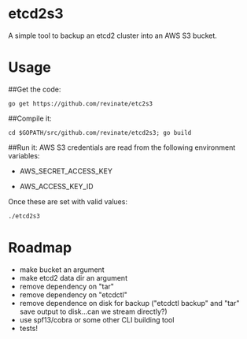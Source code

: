 # etcd2s3

A simple tool to backup an etcd2 cluster into an AWS S3 bucket.

# Usage

##Get the code:
```
go get https://github.com/revinate/etc2s3
```

##Compile it:
```
cd $GOPATH/src/github.com/revinate/etcd2s3; go build
```

##Run it:
AWS S3 credentials are read from the following environment variables:

* AWS\_SECRET\_ACCESS\_KEY

* AWS\_ACCESS\_KEY\_ID

Once these are set with valid values:
```bash
./etcd2s3
```

# Roadmap
* make bucket an argument
* make etcd2 data dir an argument
* remove dependency on "tar"
* remove dependency on "etcdctl"
* remove dependence on disk for backup ("etcdctl backup" and "tar" save output to disk...can we stream directly?)
* use spf13/cobra or some other CLI building tool
* tests!

